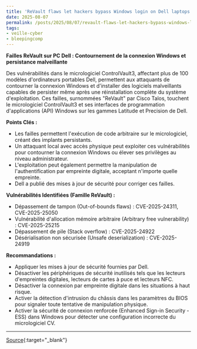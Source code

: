 ```yaml
---
title: 'ReVault flaws let hackers bypass Windows login on Dell laptops'
date: 2025-08-07
permalink: /posts/2025/08/07/revault-flaws-let-hackers-bypass-windows-login-on-dell-laptops/
tags:
- veille-cyber
- bleepingcomp
---
```

**Failles ReVault sur PC Dell : Contournement de la connexion Windows et persistance malveillante**

Des vulnérabilités dans le micrologiciel ControlVault3, affectant plus de 100 modèles d'ordinateurs portables Dell, permettent aux attaquants de contourner la connexion Windows et d'installer des logiciels malveillants capables de persister même après une réinstallation complète du système d'exploitation. Ces failles, surnommées "ReVault" par Cisco Talos, touchent le micrologiciel ControlVault3 et ses interfaces de programmation d'applications (API) Windows sur les gammes Latitude et Precision de Dell.

**Points Clés :**

*   Les failles permettent l'exécution de code arbitraire sur le micrologiciel, créant des implants persistants.
*   Un attaquant local avec accès physique peut exploiter ces vulnérabilités pour contourner la connexion Windows ou élever ses privilèges au niveau administrateur.
*   L'exploitation peut également permettre la manipulation de l'authentification par empreinte digitale, acceptant n'importe quelle empreinte.
*   Dell a publié des mises à jour de sécurité pour corriger ces failles.

**Vulnérabilités Identifiées (Famille ReVault) :**

*   Dépassement de tampon (Out-of-bounds flaws) : CVE-2025-24311, CVE-2025-25050
*   Vulnérabilité d'allocation mémoire arbitraire (Arbitrary free vulnerability) : CVE-2025-25215
*   Dépassement de pile (Stack overflow) : CVE-2025-24922
*   Désérialisation non sécurisée (Unsafe deserialization) : CVE-2025-24919

**Recommandations :**

*   Appliquer les mises à jour de sécurité fournies par Dell.
*   Désactiver les périphériques de sécurité inutilisés tels que les lecteurs d'empreintes digitales, lecteurs de cartes à puce et lecteurs NFC.
*   Désactiver la connexion par empreinte digitale dans les situations à haut risque.
*   Activer la détection d'intrusion du châssis dans les paramètres du BIOS pour signaler toute tentative de manipulation physique.
*   Activer la sécurité de connexion renforcée (Enhanced Sign-in Security - ESS) dans Windows pour détecter une configuration incorrecte du micrologiciel CV.

---
[Source](https://www.bleepingcomputer.com/news/security/revault-flaws-let-hackers-bypass-windows-login-on-dell-laptops/){:target="_blank"}
